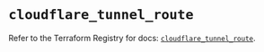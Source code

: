 # `cloudflare_tunnel_route`

Refer to the Terraform Registry for docs: [`cloudflare_tunnel_route`](https://registry.terraform.io/providers/cloudflare/cloudflare/4.42.0/docs/resources/tunnel_route).
